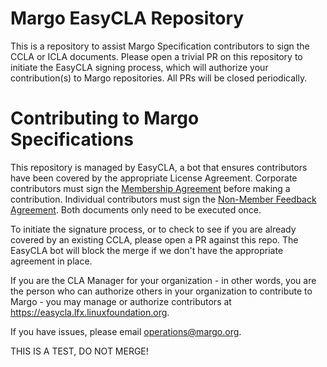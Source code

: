 # Margo EasyCLA Repository
This is a repository to assist Margo Specification contributors to sign the CCLA or ICLA documents. Please open a trivial PR on this repository to initiate the EasyCLA signing process, which will authorize your contribution(s) to Margo repositories. All PRs will be closed periodically. 

# Contributing to Margo Specifications
This repository is managed by EasyCLA, a bot that ensures contributors have been covered by the appropriate License Agreement. Corporate contributors must sign the [Membership Agreement](https://github.com/margo/EasyCLA/blob/main/Corporate_Contributor_License_Agreement.pdf) before making a contribution. Individual contributors must sign the [Non-Member Feedback Agreement](https://github.com/margo/EasyCLA/blob/main/Individual_Contributor_License_Agreement.pdf). Both documents only need to be executed once. 

To initiate the signature process, or to check to see if you are already covered by an existing CCLA, please open a PR against this repo. The EasyCLA bot will block the merge if we don't have the appropriate agreement in place. 

If you are the CLA Manager for your organization - in other words, you are the person who can authorize others in your organization to contribute to Margo - you may manage or authorize contributors at https://easycla.lfx.linuxfoundation.org.

If you have issues, please email [operations@margo.org](mailto:operations@margo.org).

THIS IS A TEST, DO NOT MERGE!

